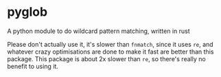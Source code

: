 # pyglob
A python module to do wildcard pattern matching, written in rust

Please don't actually use it, it's slower than `fnmatch`, since it uses `re`, and whatever crazy optimisations are done to make it fast are better than this package. This package is about 2x slower than `re`, so there's really no benefit to using it.
